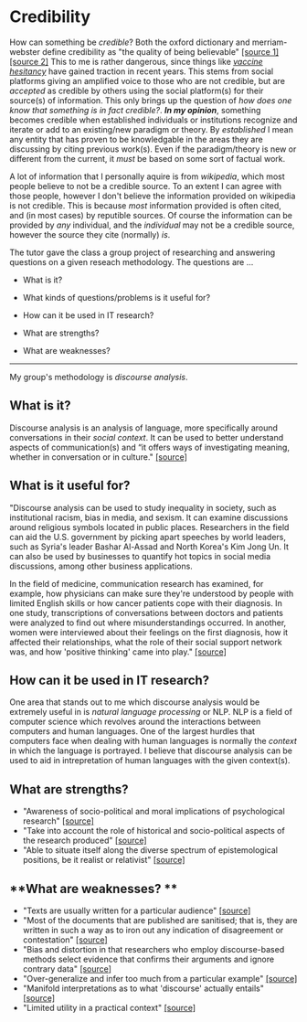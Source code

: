 # Credibility

How can something be *credible*? Both the oxford dictionary and merriam-webster define credibility as "the quality of being believable" [[source 1]](https://en.oxforddictionaries.com/definition/credibility) [[source 2]](https://www.merriam-webster.com/dictionary/credibility) This to me is rather dangerous, since things like [*vaccine hesitancy*](https://en.wikipedia.org/wiki/Vaccine_hesitancy) have gained traction in recent years. This stems from social platforms giving an amplified voice to those who are not credible, but are *accepted* as credible by others using the social platform(s) for their source(s) of information. This only brings up the question of *how does one know that something is in fact credible?*. ***In my opinion***, something becomes credible when established individuals or institutions recognize and iterate or add to an existing/new paradigm or theory. By *established* I mean any entity that has proven to be knowledgable in the areas they are discussing by citing previous work(s). Even if the paradigm/theory is new or different from the current, it *must* be based on some sort of factual work. 

A lot of information that I personally aquire is from *wikipedia*, which most people believe to not be a credible source. To an extent I can agree with those people, however I don't believe the information provided on wikipedia is not credible. This is because *most* information provided is often cited, and (in most cases) by reputible sources. Of course the information can be provided by *any* individual, and the *individual* may not be a credible source, however the source they cite (normally) *is*. 

The tutor gave the class a group project of researching and answering questions on a given reseach methodology. The questions are ...

* What is it?

* What kinds of questions/problems is it useful for?

* How can it be used in IT research?

* What are strengths?

* What are weaknesses?

---

My group's methodology is *discourse analysis*. 

## **What is it?**

Discourse analysis is an analysis of language, more specifically around conversations in their *social context*. It can be used to better understand aspects of communication(s) and “it offers ways of investigating meaning, whether in conversation or in culture." [[source]](https://www.ncbi.nlm.nih.gov/pmc/articles/PMC2743732) 

## **What is it useful for?**

"Discourse analysis can be used to study inequality in society, such as institutional racism, bias in media, and sexism. It can examine discussions around religious symbols located in public places. Researchers in the field can aid the U.S. government by picking apart speeches by world leaders, such as Syria's leader Bashar Al-Assad and North Korea's Kim Jong Un. It can also be used by businesses to quantify hot topics in social media discussions, among other business applications.

In the field of medicine, communication research has examined, for example, how physicians can make sure they're understood by people with limited English skills or how cancer patients cope with their diagnosis. In one study, transcriptions of conversations between doctors and patients were analyzed to find out where misunderstandings occurred. In another, women were interviewed about their feelings on the first diagnosis, how it affected their relationships, what the role of their social support network was, and how 'positive thinking' came into play." [[source]](https://www.thoughtco.com/discourse-analysis-or-da-1690462)

## **How can it be used in IT research?**

One area that stands out to me which discourse analysis would be extremely useful in is *natural language processing* or NLP. NLP is a field of computer science which revolves around the interactions between computers and human languages. One of the largest hurdles that computers face when dealing with human languages is normally the *context* in which the language is portrayed. I believe that discourse analysis can be used to aid in intrepretation of human languages with the given context(s).

## **What are strengths?**

* "Awareness of socio-political and moral implications of psychological research" [[source]](http://discursive-psychology.blogspot.com/2008/12/assessing-strengths-and-weaknesses-of.html)
* "Take into account the role of historical and socio-political aspects of the research produced" [[source]](https://writepass.com/journal/2012/12/discourse-analysis-is-generally-an-umbrella-term-for-the-many-traditions-by-which-discourse-may-be-analysed/)
* "Able to situate itself along the diverse spectrum of epistemological positions, be it realist or relativist" [[source]](https://writepass.com/journal/2012/12/discourse-analysis-is-generally-an-umbrella-term-for-the-many-traditions-by-which-discourse-may-be-analysed/)


## **What are weaknesses? **

* "Texts are usually written for a particular audience" [[source]](https://eprints.utas.edu.au/2134/2/Keith1.pdf)
* "Most of the documents that are published are sanitised; that is, they are written in such a way as to iron out any indication of disagreement or contestation" [[source]](https://eprints.utas.edu.au/2134/2/Keith1.pdf)
* "Bias and distortion in that researchers who employ discourse-based methods select evidence that confirms their arguments and ignore contrary data" [[source]](https://eprints.utas.edu.au/2134/2/Keith1.pdf)
* "Over-generalize and infer too much from a particular example" [[source]](https://eprints.utas.edu.au/2134/2/Keith1.pdf)
* "Manifold interpretations as to what 'discourse' actually entails" [[source]](https://eprints.utas.edu.au/2134/2/Keith1.pdf)
* "Limited utility in a practical context" [[source]](https://eprints.utas.edu.au/2134/2/Keith1.pdf)
